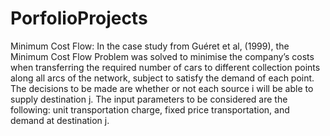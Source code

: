 # PorfolioProjects
Minimum Cost Flow:
In the case study from Guéret et al, (1999), the Minimum Cost Flow Problem  was solved to minimise the company’s costs when transferring the required number of cars to different
collection points along all arcs of the network, subject to satisfy the demand of each point. The decisions to be made are whether or not each source i will be able to supply
destination j. The input parameters to be considered are the following: unit transportation charge, fixed price transportation, and demand at destination j.
